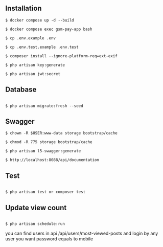 ## Installation

```
$ docker compose up -d --build

$ docker compose exec gsm-pay-app bash

$ cp .env.example .env

$ cp .env.test.example .env.test

$ composer install --ignore-platform-req=ext-exif

$ php artisan key:generate

$ php artisan jwt:secret

```

## Database

```

$ php artisan migrate:fresh --seed

```
## Swagger

```
$ chown -R $USER:www-data storage bootstrap/cache

$ chmod -R 775 storage bootstrap/cache

$ php artisan l5-swagger:generate

$ http://localhost:8088/api/documentation

```

## Test

```

$ php artisan test or composer test

```

## Update view count

```

$ php artisan schedule:run

```

you can find users in api /api/users/most-viewed-posts and login by any user you want password equals to mobile 

